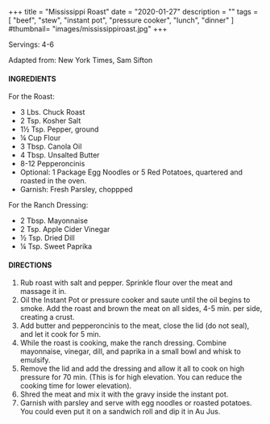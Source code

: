 +++
title = "Mississippi Roast"
date = "2020-01-27"
description = ""
tags = [
    "beef",
    "stew",
    "instant pot",
    "pressure cooker",
    "lunch",
    "dinner"
]
#thumbnail= "images/mississippiroast.jpg"
+++

Servings: 4-6<!--more-->

Adapted from: New York Times, Sam Sifton 

#### INGREDIENTS 

For the Roast: 

* 3 Lbs. Chuck Roast 
* 2 Tsp. Kosher Salt 
* 1½ Tsp. Pepper, ground 
* ¼ Cup Flour
* 3 Tbsp. Canola Oil 
* 4 Tbsp. Unsalted Butter 
* 8-12 Pepperoncinis 
* Optional: 1 Package Egg Noodles or 5 Red Potatoes, quartered and roasted in the oven. 
* Garnish: Fresh Parsley, choppped

For the Ranch Dressing: 

* 2 Tbsp. Mayonnaise 
* 2 Tsp. Apple Cider Vinegar 
* ½ Tsp. Dried Dill 
* ¼ Tsp. Sweet Paprika 

#### DIRECTIONS 

1. Rub roast with salt and pepper. Sprinkle flour over the meat and massage it in. 
2. Oil the Instant Pot or pressure cooker and saute until the oil begins to smoke. Add the roast and brown the meat on all sides, 4-5 min. per side, creating a crust. 
3. Add butter and pepperoncinis to the meat, close the lid (do not seal), and let it cook for 5 min. 
4. While the roast is cooking, make the ranch dressing. Combine mayonnaise, vinegar, dill, and paprika in a small bowl and whisk to emulsify. 
5. Remove the lid and add the dressing and allow it all to cook on high pressure for 70 min. (This is for high elevation. You can reduce the cooking time for lower elevation). 
6. Shred the meat and mix it with the gravy inside the instant pot. 
7. Garnish with parsley and serve with egg noodles or roasted potatoes. You could even put it on a sandwich roll and dip it in Au Jus. 
